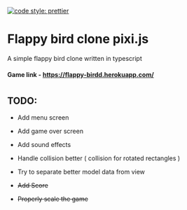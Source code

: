 [![code style: prettier](https://img.shields.io/badge/code_style-prettier-ff69b4.svg?style=flat-square)](https://github.com/prettier/prettier)

# Flappy bird clone pixi.js

A simple flappy bird clone written in typescript

#### Game link - https://flappy-birdd.herokuapp.com/

#

## TODO:

-   Add menu screen

-   Add game over screen

-   Add sound effects

-   Handle collision better ( collision for rotated rectangles )

-   Try to separate better model data from view

-   ~~Add Score~~

-   ~~Properly scale the game~~
